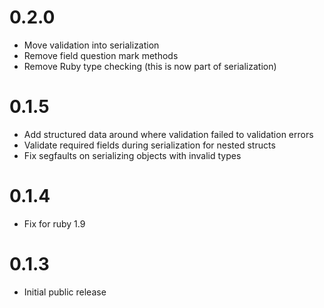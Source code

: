 # 0.2.0
* Move validation into serialization
* Remove field question mark methods
* Remove Ruby type checking (this is now part of serialization)

# 0.1.5
* Add structured data around where validation failed to validation errors
* Validate required fields during serialization for nested structs
* Fix segfaults on serializing objects with invalid types

# 0.1.4
* Fix for ruby 1.9

# 0.1.3
* Initial public release
